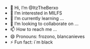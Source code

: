 - 👋 Hi, I’m @ItzTheBerxo
- 👀 I’m interested in MILFS
- 🌱 I’m currently learning ...
- 💞️ I’m looking to collaborate on ...
- 📫 How to reach me ...
- 😄 Pronouns: frozono, blancanieves
- ⚡ Fun fact: i´m black

<!---
ItzTheBerxo/ItzTheBerxo is a ✨ special ✨ repository because its `README.md` (this file) appears on your GitHub profile.
You can click the Preview link to take a look at your changes.
--->
